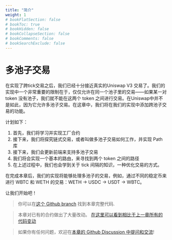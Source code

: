 ```yaml
---
title: "简介"
weight: 1
# bookFlatSection: false
# bookToc: true
# bookHidden: false
# bookCollapseSection: false
# bookComments: false
# bookSearchExclude: false
---
```


# 多池子交易

在实现了跨tick交易之后，我们已经十分接近真实的Uniswap V3 交易了。我们的实现中一个非常重要的限制在于，仅仅允许在同一个池子里的交易——如果某一对 token 没有池子，我们就不能在这两个 token 之间进行交易。在Uniswap中并不是如此，因为它允许多池子交易。在这章中，我们将在我们的实现中添加跨池子交易的功能。

计划如下：
1. 首先，我们将学习并实现工厂合约
2. 接下来，我们将探究链式交易，或者叫做多池子交易如何工作，并实现 Path 库
3. 接下来，我们会更新前端来支持多池子交易
4. 我们将会实现一个基本的路由，来寻找到两个 token 之间的路径
5. 在上述过程中，我们也会学到关于 tick 间隔的知识，一种优化交易的方式。

在完成本章后，我们的实现将能够处理多池子的交易，例如，通过不同的稳定币来进行 WBTC 和 WETH 的交易：WETH → USDC → USDT → WBTC。

让我们开始吧！

> 你可以在[这个 Github branch](https://github.com/Jeiwan/uniswapv3-code/tree/milestone_4) 找到本章完整代码.

> 本章对已有的合约做出了大量改动。 [在这里可以看到相比于上一章所有的代码变动](https://github.com/Jeiwan/uniswapv3-code/compare/milestone_3...milestone_4)

> 如果你有任何问题，欢迎在[本章的 Github Discussion 中提问和交流](https://github.com/Jeiwan/uniswapv3-book/discussions/categories/milestone-4-multi-pool-swaps)!

